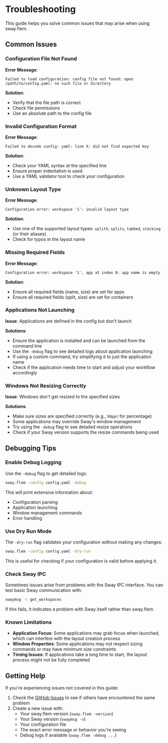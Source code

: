 # Troubleshooting

This guide helps you solve common issues that may arise when using sway.flem.

## Common Issues

### Configuration File Not Found

**Error Message**:
```
Failed to load configuration: config file not found: open /path/to/config.yaml: no such file or directory
```

**Solution**:
- Verify that the file path is correct
- Check file permissions
- Use an absolute path to the config file

### Invalid Configuration Format

**Error Message**:
```
Failed to decode config: yaml: line X: did not find expected key
```

**Solution**:
- Check your YAML syntax at the specified line
- Ensure proper indentation is used
- Use a YAML validator tool to check your configuration

### Unknown Layout Type

**Error Message**:
```
Configuration error: workspace '1': invalid layout type
```

**Solution**:
- Use one of the supported layout types: `splith`, `splitv`, `tabbed`, `stacking` (or their aliases)
- Check for typos in the layout name

### Missing Required Fields

**Error Message**:
```
Configuration error: workspace '1', app at index 0: app name is empty
```

**Solution**:
- Ensure all required fields (name, size) are set for apps
- Ensure all required fields (split, size) are set for containers

### Applications Not Launching

**Issue**: Applications are defined in the config but don't launch

**Solutions**:
- Ensure the application is installed and can be launched from the command line
- Use the `-debug` flag to see detailed logs about application launching
- If using a custom command, try simplifying it to just the application name
- Check if the application needs time to start and adjust your workflow accordingly

### Windows Not Resizing Correctly

**Issue**: Windows don't get resized to the specified sizes

**Solutions**:
- Make sure sizes are specified correctly (e.g., `50ppt` for percentage)
- Some applications may override Sway's window management
- Try using the `-debug` flag to see detailed resize operations
- Check if your Sway version supports the resize commands being used

## Debugging Tips

### Enable Debug Logging

Use the `-debug` flag to get detailed logs:

```bash
sway.flem -config config.yaml -debug
```

This will print extensive information about:
- Configuration parsing
- Application launching
- Window management commands
- Error handling

### Use Dry Run Mode

The `-dry-run` flag validates your configuration without making any changes:

```bash
sway.flem -config config.yaml -dry-run
```

This is useful for checking if your configuration is valid before applying it.

### Check Sway IPC

Sometimes issues arise from problems with the Sway IPC interface. You can test basic Sway communication with:

```bash
swaymsg -t get_workspaces
```

If this fails, it indicates a problem with Sway itself rather than sway.flem.

### Known Limitations

- **Application Focus**: Some applications may grab focus when launched, which can interfere with the layout creation process
- **Window Properties**: Some applications may not respect sizing commands or may have minimum size constraints
- **Timing Issues**: If applications take a long time to start, the layout process might not be fully completed

## Getting Help

If you're experiencing issues not covered in this guide:

1. Check the [GitHub Issues](https://github.com/titembaatar/sway.flem/issues) to see if others have encountered the same problem
2. Create a new issue with:
   - Your sway.flem version (`sway.flem -version`)
   - Your Sway version (`swaymsg -v`)
   - Your configuration file
   - The exact error message or behavior you're seeing
   - Debug logs if available (`sway.flem -debug ...`)

